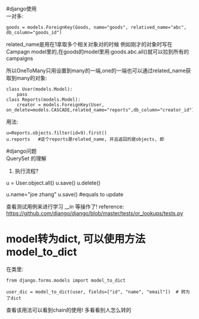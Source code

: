 #django使用   
一对多:
```
goods = models.ForeignKey(Goods, name="goods", relatived_name="abc", db_column="goods_id")
```
related_name是用在1拿取多个相关对象对的时候
例如刚才的对象时写在Campagn model里的,在goods的model里用:goods.abc.all()就可以拉到所有的campaigns

所以OneToMany只用设置到many的一端,one的一端也可以通过related_name获取到many的对象:
```
class User(models.Model):
    pass
class Reports(models.Model):
    creator = models.ForeignKey(User, on_delete=models.CASCADE,related_name="reports",db_column="creator_id")
```

用法:
```
u=Reports.objects.filter(id=9).first()
u.reports   #这个reports是related_name, 并且返回的是objects, 即
```

#django问题  
QuerySet 的理解
1. 执行流程?

u = User.object.all()
u.save()
u.delete()

u.name="joe zhang"
u.save()  #equals to update

查看测试用例来进行学习 __in 等操作了!
reference:
https://github.com/django/django/blob/master/tests/or_lookups/tests.py


# model转为dict, 可以使用方法model_to_dict
在类里:
```
from django.forms.models import model_to_dict

user_dic = model_to_dict(user, fields=["id", "name", "email"])  # 转为了dict
```

查看该用法可以看到chain的使用! 多看看别人怎么转的


# 

